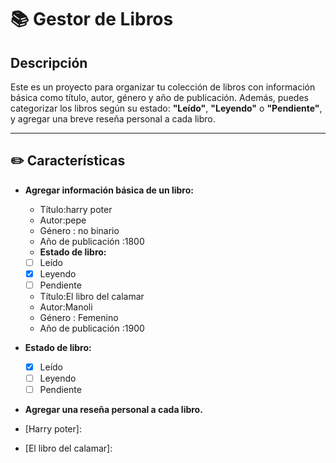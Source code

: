 # 📚 **Gestor de Libros**

## Descripción
Este es un proyecto para organizar tu colección de libros con información básica como título, autor, género y año de publicación. Además, puedes categorizar los libros según su estado: **"Leído"**, **"Leyendo"** o **"Pendiente"**, y agregar una breve reseña personal a cada libro.

---

## ✏️ **Características**

- **Agregar información básica de un libro:**
  - Título:harry poter  
  - Autor:pepe   
  - Género : no binario 
  - Año de publicación :1800
  - **Estado de libro:**
  - [ ] Leído  
  - [x] Leyendo  
  - [ ] Pendiente  
  - Título:El libro del calamar 
  - Autor:Manoli   
  - Género : Femenino 
  - Año de publicación :1900
- **Estado de libro:**
  - [x] Leído  
  - [ ] Leyendo  
  - [ ] Pendiente  
- **Agregar una reseña personal a cada libro.**

- [Harry poter]:
- [El libro del calamar]:



